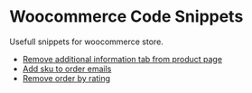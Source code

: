 # Woocommerce Code Snippets
Usefull snippets for woocommerce store.

* [Remove additional information tab from product page](https://github.com/plxrisa/woocommerce-code-snippets/blob/master/woocommerce-remove-additional-information-tab-from-product-page)
* [Add sku to order emails](https://github.com/plxrisa/woocommerce-code-snippets/blob/master/woocommerce-add-sku-to-order-emails)
* [Remove order by rating](https://github.com/plxrisa/woocommerce-code-snippets/blob/master/woocommerce-remove-order-by-rating)
